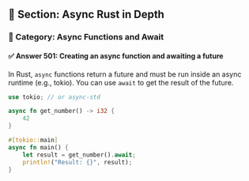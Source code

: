 ## 📘 Section: Async Rust in Depth  
### 🔹 Category: Async Functions and Await  
#### ✅ Answer 501: Creating an async function and awaiting a future

In Rust, `async` functions return a future and must be run inside an async runtime (e.g., tokio). You can use `await` to get the result of the future.

```rust
use tokio; // or async-std

async fn get_number() -> i32 {
    42
}

#[tokio::main]
async fn main() {
    let result = get_number().await;
    println!("Result: {}", result);
}
```
